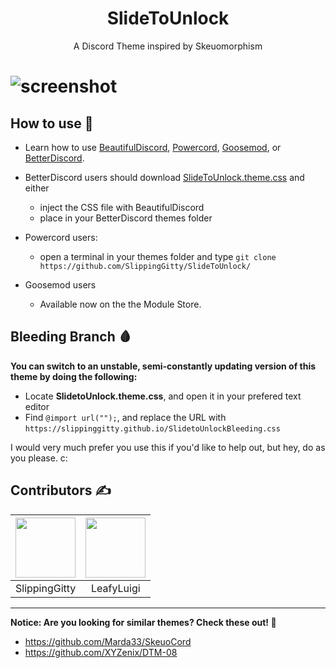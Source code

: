 <h1 align="center">SlideToUnlock</h1>
<p align="center">A Discord Theme inspired by Skeuomorphism</p>

# ![screenshot](https://raw.githubusercontent.com/SlippingGitty/SlideToUnlock/main/screenshots/aCCIaKvdkM.png)

## How to use 📖

* Learn how to use [BeautifulDiscord](https://github.com/leovoel/BeautifulDiscord), [Powercord](https://github.com/powercord-org/powercord), [Goosemod](https://goosemod.com/), or [BetterDiscord](https://github.com/rauenzi/BetterDiscordApp).

* BetterDiscord users should download [SlideToUnlock.theme.css](https://raw.githubusercontent.com/SlippingGitty/SlideToUnlock/main/SlideToUnlock.theme.css) and either
  * inject the CSS file with BeautifulDiscord
  * place in your BetterDiscord themes folder
* Powercord users:
  * open a terminal in your themes folder and type `git clone https://github.com/SlippingGitty/SlideToUnlock/`
* Goosemod users
  * Available now on the the Module Store.

## Bleeding Branch 🩸

**You can switch to an unstable, semi-constantly updating version of this theme by doing the following:**

* Locate **SlidetoUnlock.theme.css**, and open it in your prefered text editor
* Find `@import url("");`, and replace the URL with `https://slippinggitty.github.io/SlidetoUnlockBleeding.css`

I would very much prefer you use this if you'd like to help out, but hey, do as you please. c:


## Contributors ✍️

| <a href="https://github.com/SlippingGitty" target="_blank"> <img src="https://avatars.githubusercontent.com/u/76500838?s=460&u=109f1c2012f3e452251391807262ed098f45ec94&v=4" alt="" width="96px" height="96px"> </a> | <a href="https://github.com/LeafyLuigi" target="_blank"> <img src="https://avatars.githubusercontent.com/u/13402990?v=4" alt="" width="96px" height="96px"> </a> |
|:-:|:-:|
| SlippingGitty | LeafyLuigi |
___
**Notice: Are you looking for similar themes? Check these out! 📸**

* https://github.com/Marda33/SkeuoCord
* https://github.com/XYZenix/DTM-08

